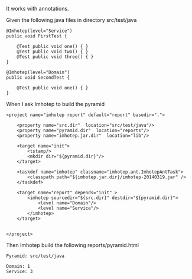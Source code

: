 It works with annotations.

Given the following java files in directory src/test/java

    @Imhotep(level="Service")
    public void FirstTest {

    	@Test public void one() { }
    	@Test public void two() { }
    	@Test public void three() { }
    }

    @Imhotep(level="Domain")
    public void SecondTest {

    	@Test public void one() { }
    }

When I ask Imhotep to build the pyramid

    <project name="imhotep report" default="report" basedir=".">

        <property name="src.dir"  location="src/test/java"/>
        <property name="pyramid.dir"  location="reports"/>
        <property name="imhotep.jar.dir"  location="lib"/>

        <target name="init">
            <tstamp/>
            <mkdir dir="${pyramid.dir}"/>
        </target>

        <taskdef name="imhotep" classname="imhotep.ant.ImhotepAntTask">
            <classpath path="${imhotep.jar.dir}/imhotep-20140319.jar" />
        </taskdef>

        <target name="report" depends="init" >
            <imhotep sourcedir="${src.dir}" destdir="${pyramid.dir}">
                <level name="Domain"/>
                <level name="Service"/>
            </imhotep>
        </target>


    </project>

Then Imhotep build the following reports/pyramid.html

	Pyramid: src/test/java

	Domain: 1
	Service: 3